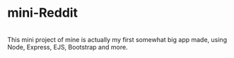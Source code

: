 # mini-Reddit

<br>
This mini project of mine is actually my first somewhat big app made, using Node, Express, EJS, Bootstrap and more.
